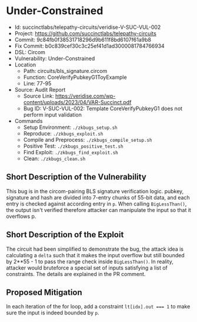 # Under-Constrained

* Id: succinctlabs/telepathy-circuits/veridise-V-SUC-VUL-002
* Project: https://github.com/succinctlabs/telepathy-circuits
* Commit: 9c84fb0f38531718296d9b611f8bd6107f61a9b8
* Fix Commit: b0c839cef30c3c25ef41d1ad3000081784766934
* DSL: Circom
* Vulnerability: Under-Constrained
* Location
  - Path: circuits/bls_signature.circom
  - Function: CoreVerifyPubkeyG1ToyExample
  - Line: 77-95
* Source: Audit Report
  - Source Link: https://veridise.com/wp-content/uploads/2023/04/VAR-Succinct.pdf
  - Bug ID: V-SUC-VUL-002: Template CoreVerifyPubkeyG1 does not perform input validation
* Commands
  - Setup Environment: `./zkbugs_setup.sh`
  - Reproduce: `./zkbugs_exploit.sh`
  - Compile and Preprocess: `./zkbugs_compile_setup.sh`
  - Positive Test: `./zkbugs_positive_test.sh`
  - Find Exploit: `./zkbugs_find_exploit.sh`
  - Clean: `./zkbugs_clean.sh`

## Short Description of the Vulnerability

This bug is in the circom-pairing BLS signature verification logic. pubkey, signature and hash are divided into 7-entry chunks of 55-bit data, and each entry is checked against according entry in `p`. When calling `BigLessThan()`, the output isn't verified therefore attacker can manipulate the input so that it overflows p.

## Short Description of the Exploit

The circuit had been simplified to demonstrate the bug, the attack idea is calculating a `delta` such that it makes the input overflow but still bounded by 2**55 - 1 to pass the range check inside `BigLessThan()`. In reality, attacker would bruteforce a special set of inputs satisfying a list of constraints. The details are explained in the PR comment.

## Proposed Mitigation

In each iteration of the for loop, add a constraint `lt[idx].out === 1` to make sure the input is indeed bounded by `p`.

